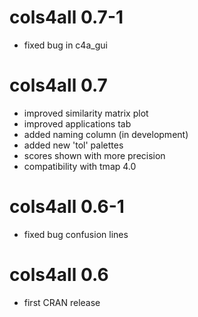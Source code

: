# cols4all 0.7-1
- fixed bug in c4a_gui

# cols4all 0.7
- improved similarity matrix plot
- improved applications tab
- added naming column (in development)
- added new 'tol' palettes
- scores shown with more precision
- compatibility with tmap 4.0

# cols4all 0.6-1
- fixed bug confusion lines

# cols4all 0.6
- first CRAN release
